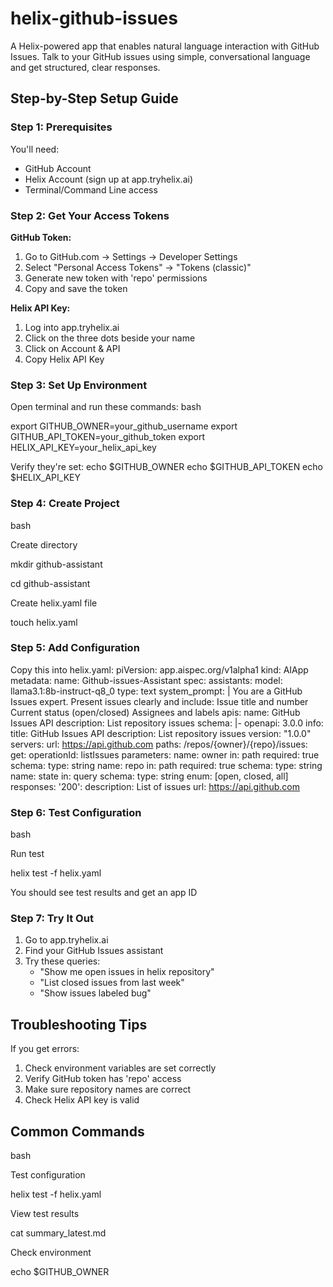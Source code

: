 # helix-github-issues

A Helix-powered app that enables natural language interaction with GitHub Issues. Talk to your GitHub issues using simple, conversational language and get structured, clear responses.

## Step-by-Step Setup Guide

### Step 1: Prerequisites

You'll need:
- GitHub Account
- Helix Account (sign up at app.tryhelix.ai)
- Terminal/Command Line access

### Step 2: Get Your Access Tokens

**GitHub Token:**
1. Go to GitHub.com → Settings → Developer Settings
2. Select "Personal Access Tokens" → "Tokens (classic)"
3. Generate new token with 'repo' permissions
4. Copy and save the token

**Helix API Key:**
1. Log into app.tryhelix.ai
2. Click on the three dots beside your name
3. Click on Account & API
4. Copy Helix API Key

### Step 3: Set Up Environment

Open terminal and run these commands:
bash

export GITHUB_OWNER=your_github_username
export GITHUB_API_TOKEN=your_github_token
export HELIX_API_KEY=your_helix_api_key

Verify they're set:
echo $GITHUB_OWNER
echo $GITHUB_API_TOKEN
echo $HELIX_API_KEY

### Step 4: Create Project

bash

Create directory

mkdir github-assistant

cd github-assistant

Create helix.yaml file

touch helix.yaml


### Step 5: Add Configuration

Copy this into helix.yaml:
piVersion: app.aispec.org/v1alpha1
kind: AIApp
metadata:
name: Github-issues-Assistant
spec:
assistants:
model: llama3.1:8b-instruct-q8_0
type: text
system_prompt: |
You are a GitHub Issues expert. Present issues clearly and include:
Issue title and number
Current status (open/closed)
Assignees and labels
apis:
name: GitHub Issues API
description: List repository issues
schema: |-
openapi: 3.0.0
info:
title: GitHub Issues API
description: List repository issues
version: "1.0.0"
servers:
url: https://api.github.com
paths:
/repos/{owner}/{repo}/issues:
get:
operationId: listIssues
parameters:
name: owner
in: path
required: true
schema:
type: string
name: repo
in: path
required: true
schema:
type: string
name: state
in: query
schema:
type: string
enum: [open, closed, all]
responses:
'200':
description: List of issues
url: https://api.github.com


### Step 6: Test Configuration

bash

Run test

helix test -f helix.yaml

You should see test results and get an app ID


### Step 7: Try It Out

1. Go to app.tryhelix.ai
2. Find your GitHub Issues assistant
3. Try these queries:
   - "Show me open issues in helix repository"
   - "List closed issues from last week"
   - "Show issues labeled bug"

## Troubleshooting Tips

If you get errors:
1. Check environment variables are set correctly
2. Verify GitHub token has 'repo' access
3. Make sure repository names are correct
4. Check Helix API key is valid

## Common Commands

bash

Test configuration

helix test -f helix.yaml

View test results

cat summary_latest.md

Check environment

echo $GITHUB_OWNER

